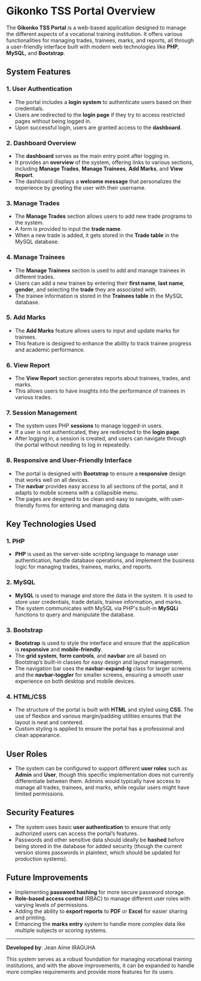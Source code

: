 # Gikonko TSS Portal Overview

The **Gikonko TSS Portal** is a web-based application designed to manage the different aspects of a vocational training institution. It offers various functionalities for managing trades, trainees, marks, and reports, all through a user-friendly interface built with modern web technologies like **PHP**, **MySQL**, and **Bootstrap**.

## System Features

### 1. **User Authentication**
- The portal includes a **login system** to authenticate users based on their credentials.
- Users are redirected to the **login page** if they try to access restricted pages without being logged in.
- Upon successful login, users are granted access to the **dashboard**.

### 2. **Dashboard Overview**
- The **dashboard** serves as the main entry point after logging in.
- It provides an **overview** of the system, offering links to various sections, including **Manage Trades**, **Manage Trainees**, **Add Marks**, and **View Report**.
- The dashboard displays a **welcome message** that personalizes the experience by greeting the user with their username.

### 3. **Manage Trades**
- The **Manage Trades** section allows users to add new trade programs to the system.
- A form is provided to input the **trade name**.
- When a new trade is added, it gets stored in the **Trade table** in the MySQL database.

### 4. **Manage Trainees**
- The **Manage Trainees** section is used to add and manage trainees in different trades.
- Users can add a new trainee by entering their **first name**, **last name**, **gender**, and selecting the **trade** they are associated with.
- The trainee information is stored in the **Trainees table** in the MySQL database.

### 5. **Add Marks**
- The **Add Marks** feature allows users to input and update marks for trainees.
- This feature is designed to enhance the ability to track trainee progress and academic performance.

### 6. **View Report**
- The **View Report** section generates reports about trainees, trades, and marks.
- This allows users to have insights into the performance of trainees in various trades.

### 7. **Session Management**
- The system uses PHP **sessions** to manage logged-in users. 
- If a user is not authenticated, they are redirected to the **login page**.
- After logging in, a session is created, and users can navigate through the portal without needing to log in repeatedly.

### 8. **Responsive and User-Friendly Interface**
- The portal is designed with **Bootstrap** to ensure a **responsive** design that works well on all devices.
- The **navbar** provides easy access to all sections of the portal, and it adapts to mobile screens with a collapsible menu.
- The pages are designed to be clean and easy to navigate, with user-friendly forms for entering and managing data.

## Key Technologies Used

### **1. PHP**
- **PHP** is used as the server-side scripting language to manage user authentication, handle database operations, and implement the business logic for managing trades, trainees, marks, and reports.

### **2. MySQL**
- **MySQL** is used to manage and store the data in the system. It is used to store user credentials, trade details, trainee information, and marks.
- The system communicates with MySQL via PHP's built-in **MySQLi** functions to query and manipulate the database.

### **3. Bootstrap**
- **Bootstrap** is used to style the interface and ensure that the application is **responsive** and **mobile-friendly**.
- The **grid system**, **form controls**, and **navbar** are all based on Bootstrap’s built-in classes for easy design and layout management.
- The navigation bar uses the **navbar-expand-lg** class for larger screens and the **navbar-toggler** for smaller screens, ensuring a smooth user experience on both desktop and mobile devices.

### **4. HTML/CSS**
- The structure of the portal is built with **HTML** and styled using **CSS**. The use of flexbox and various margin/padding utilities ensures that the layout is neat and centered.
- Custom styling is applied to ensure the portal has a professional and clean appearance.

## User Roles
- The system can be configured to support different **user roles** such as **Admin** and **User**, though this specific implementation does not currently differentiate between them. Admins would typically have access to manage all trades, trainees, and marks, while regular users might have limited permissions.
  
## Security Features
- The system uses basic **user authentication** to ensure that only authorized users can access the portal’s features.
- Passwords and other sensitive data should ideally be **hashed** before being stored in the database for added security (though the current version stores passwords in plaintext, which should be updated for production systems).
  
## Future Improvements
- Implementing **password hashing** for more secure password storage.
- **Role-based access control** (RBAC) to manage different user roles with varying levels of permissions.
- Adding the ability to **export reports** to **PDF** or **Excel** for easier sharing and printing.
- Enhancing the **marks entry** system to handle more complex data like multiple subjects or scoring systems.

---

**Developed by**: Jean Aime IRAGUHA

This system serves as a robust foundation for managing vocational training institutions, and with the above improvements, it can be expanded to handle more complex requirements and provide more features for its users.
